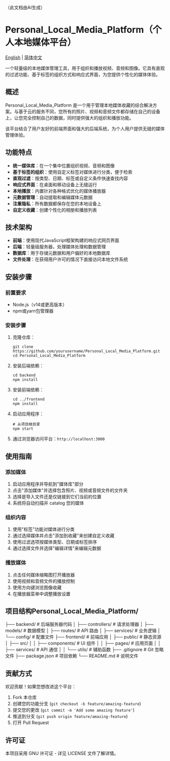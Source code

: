 （此文档由AI生成）
# Personal_Local_Media_Platform（个人本地媒体平台）

[English](README.md) | [简体中文](README_zh-CN.md)

一个轻量级的本地媒体管理工具，用于组织和播放视频、音频和图像。它具有直观的过滤功能、基于标签的组织方式和响应式界面，为您提供个性化的媒体体验。

## 概述

Personal_Local_Media_Platform 是一个用于管理本地媒体收藏的综合解决方案。与基于云的服务不同，您所有的照片、视频和音频文件都存储在自己的设备上，让您完全控制自己的数据，同时提供强大的组织和播放功能。

该平台结合了用户友好的前端界面和强大的后端系统，为个人用户提供无缝的媒体管理体验。

## 功能特点

- **统一媒体库**：在一个集中位置组织视频、音频和图像
- **基于标签的组织**：使用自定义标签对媒体进行分类，便于检索
- **直观过滤**：按类型、日期、标签或自定义条件快速查找内容
- **响应式界面**：在桌面和移动设备上无缝运行
- **本地播放**：内置针对各种格式优化的媒体播放器
- **元数据管理**：自动提取和编辑媒体元数据
- **注重隐私**：所有数据都保存在您的本地设备上
- **自定义收藏**：创建个性化的相册和播放列表

## 技术架构

- **前端**：使用现代JavaScript框架构建的响应式网页界面
- **后端**：轻量级服务器，处理媒体处理和数据管理
- **数据库**：用于存储元数据和用户偏好的本地数据库
- **文件处理**：在获得用户许可的情况下直接访问本地文件系统

## 安装步骤

### 前置要求
- Node.js（v14或更高版本）
- npm或yarn包管理器

### 安装步骤
1. 克隆仓库：
   ```
   git clone https://github.com/yourusername/Personal_Local_Media_Platform.git
   cd Personal_Local_Media_Platform
   ```

2. 安装后端依赖：
   ```
   cd backend
   npm install
   ```

3. 安装前端依赖：
   ```
   cd ../frontend
   npm install
   ```

4. 启动应用程序：
   ```
   # 从项目根目录
   npm start
   ```

5. 通过浏览器访问平台：`http://localhost:3000`

## 使用指南

### 添加媒体
1. 启动应用程序并导航到"媒体库"部分
2. 点击"添加媒体"并选择包含照片、视频或音频文件的文件夹
3. 选择是导入文件还是仅链接到它们当前的位置
4. 系统将自动扫描并 catalog 您的媒体

### 组织内容
1. 使用"标签"功能对媒体进行分类
2. 通过选择媒体并点击"添加到收藏"来创建自定义收藏
3. 使用过滤选项按媒体类型、日期或标签排序
4. 通过选择文件并选择"编辑详情"来编辑元数据

### 播放媒体
1. 点击任何媒体缩略图打开播放器
2. 使用视频和音频文件的播放控制
3. 使用方向键浏览图像收藏
4. 在播放器菜单中调整播放设置

## 项目结构Personal_Local_Media_Platform/
├── backend/              # 后端服务器代码
│   ├── controllers/      # 请求处理器
│   ├── models/           # 数据模型
│   ├── routes/           # API 路由
│   ├── services/         # 业务逻辑
│   └── config/           # 配置文件
├── frontend/             # 前端应用
│   ├── public/           # 静态资源
│   ├── src/
│   │   ├── components/   # UI 组件
│   │   ├── pages/        # 应用页面
│   │   ├── services/     # API 通信
│   │   └── utils/        # 辅助函数
├── .gitignore            # Git 忽略文件
├── package.json          # 项目依赖
└── README.md             # 说明文件
## 贡献方式

欢迎贡献！如果您想改进这个平台：

1. Fork 本仓库
2. 创建您的功能分支 (`git checkout -b feature/amazing-feature`)
3. 提交您的更改 (`git commit -m 'Add some amazing feature'`)
4. 推送到分支 (`git push origin feature/amazing-feature`)
5. 打开 Pull Request

## 许可证

本项目采用 GNU 许可证 - 详见 LICENSE 文件了解详情。
